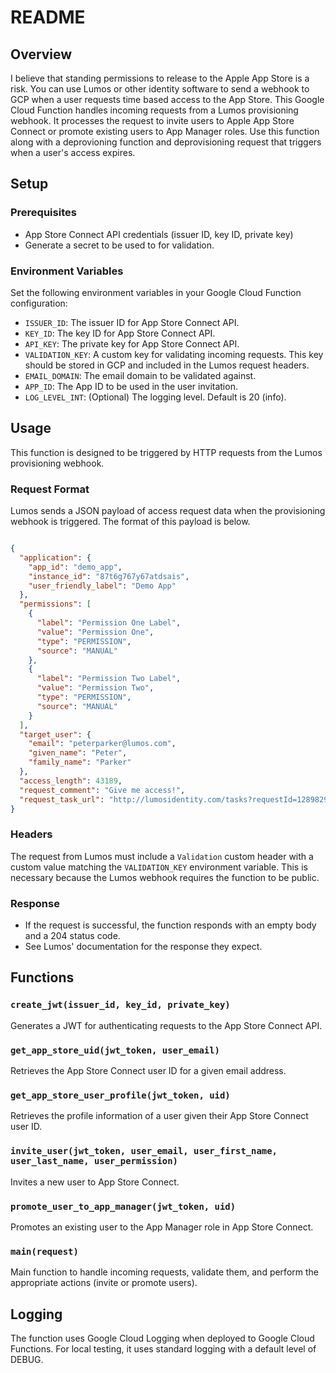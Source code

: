 
# README

## Overview

I believe that standing permissions to release to the Apple App Store is a risk. You can use Lumos or other identity software to send a webhook to GCP when a user requests time based access to the App Store.
This Google Cloud Function handles incoming requests from a Lumos provisioning webhook. It processes the request to invite users to Apple App Store Connect or promote existing users to App Manager roles.
Use this function along with a deprovioning function and deprovisioning request that triggers when a user's access expires.

## Setup

### Prerequisites

- App Store Connect API credentials (issuer ID, key ID, private key)
- Generate a secret to be used to for validation.

### Environment Variables

Set the following environment variables in your Google Cloud Function configuration:

- `ISSUER_ID`: The issuer ID for App Store Connect API.
- `KEY_ID`: The key ID for App Store Connect API.
- `API_KEY`: The private key for App Store Connect API.
- `VALIDATION_KEY`: A custom key for validating incoming requests. This key should be stored in GCP and included in the Lumos request headers.
- `EMAIL_DOMAIN`: The email domain to be validated against.
- `APP_ID`: The App ID to be used in the user invitation.
- `LOG_LEVEL_INT`: (Optional) The logging level. Default is 20 (info).

## Usage

This function is designed to be triggered by HTTP requests from the Lumos provisioning webhook.

### Request Format

Lumos sends a JSON payload of access request data when the provisioning webhook is triggered. The format of this payload is below.

```json

{
  "application": {
    "app_id": "demo_app",
    "instance_id": "87t6g767y67atdsais",
    "user_friendly_label": "Demo App"
  },
  "permissions": [
    {
      "label": "Permission One Label",
      "value": "Permission One",
      "type": "PERMISSION",
      "source": "MANUAL"
    },
    {
      "label": "Permission Two Label",
      "value": "Permission Two",
      "type": "PERMISSION",
      "source": "MANUAL"
    }
  ],
  "target_user": {
    "email": "peterparker@lumos.com",
    "given_name": "Peter",
    "family_name": "Parker"
  },
  "access_length": 43189,
  "request_comment": "Give me access!",
  "request_task_url": "http://lumosidentity.com/tasks?requestId=12898293343"
}

```

### Headers

The request from Lumos must include a `Validation` custom header with a custom value matching the `VALIDATION_KEY` environment variable. This is necessary because the Lumos webhook requires the function to be public.

### Response

- If the request is successful, the function responds with an empty body and a 204 status code.
- See Lumos' documentation for the response they expect.

## Functions

### `create_jwt(issuer_id, key_id, private_key)`

Generates a JWT for authenticating requests to the App Store Connect API.

### `get_app_store_uid(jwt_token, user_email)`

Retrieves the App Store Connect user ID for a given email address.

### `get_app_store_user_profile(jwt_token, uid)`

Retrieves the profile information of a user given their App Store Connect user ID.

### `invite_user(jwt_token, user_email, user_first_name, user_last_name, user_permission)`

Invites a new user to App Store Connect.

### `promote_user_to_app_manager(jwt_token, uid)`

Promotes an existing user to the App Manager role in App Store Connect.

### `main(request)`

Main function to handle incoming requests, validate them, and perform the appropriate actions (invite or promote users).

## Logging

The function uses Google Cloud Logging when deployed to Google Cloud Functions. For local testing, it uses standard logging with a default level of DEBUG.
